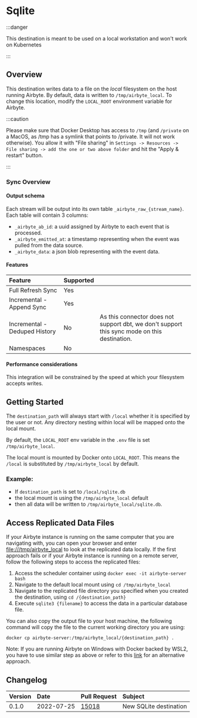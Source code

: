 # Sqlite

:::danger

This destination is meant to be used on a local workstation and won't work on Kubernetes

:::

## Overview

This destination writes data to a file on the _local_ filesystem on the host running Airbyte. By default, data is written to `/tmp/airbyte_local`. To change this location, modify the `LOCAL_ROOT` environment variable for Airbyte.

:::caution

Please make sure that Docker Desktop has access to `/tmp` (and `/private` on a MacOS, as /tmp has a symlink that points to /private. It will not work otherwise). You allow it with "File sharing" in `Settings -> Resources -> File sharing -> add the one or two above folder` and hit the "Apply & restart" button.

:::

### Sync Overview

#### Output schema

Each stream will be output into its own table `_airbyte_raw_{stream_name}`. Each table will contain 3 columns:

* `_airbyte_ab_id`: a uuid assigned by Airbyte to each event that is processed.
* `_airbyte_emitted_at`: a timestamp representing when the event was pulled from the data source.
* `_airbyte_data`: a json blob representing with the event data.

#### Features

| Feature | Supported |  |
| :--- | :--- | :--- |
| Full Refresh Sync | Yes |  |
| Incremental - Append Sync | Yes |  |
| Incremental - Deduped History | No | As this connector does not support dbt, we don't support this sync mode on this destination. |
| Namespaces | No |  |

#### Performance considerations

This integration will be constrained by the speed at which your filesystem accepts writes.

## Getting Started

The `destination_path` will always start with `/local` whether it is specified by the user or not. Any directory nesting within local will be mapped onto the local mount.

By default, the `LOCAL_ROOT` env variable in the `.env` file is set `/tmp/airbyte_local`.

The local mount is mounted by Docker onto `LOCAL_ROOT`. This means the `/local` is substituted by `/tmp/airbyte_local` by default.

### Example:

* If `destination_path` is set to `/local/sqlite.db`
* the local mount is using the `/tmp/airbyte_local` default
* then all data will be written to `/tmp/airbyte_local/sqlite.db`.

## Access Replicated Data Files

If your Airbyte instance is running on the same computer that you are navigating with, you can open your browser and enter [file:///tmp/airbyte\_local](file:///tmp/airbyte_local) to look at the replicated data locally. If the first approach fails or if your Airbyte instance is running on a remote server, follow the following steps to access the replicated files:

1. Access the scheduler container using `docker exec -it airbyte-server bash`
2. Navigate to the default local mount using `cd /tmp/airbyte_local`
3. Navigate to the replicated file directory you specified when you created the destination, using `cd /{destination_path}`
4. Execute `sqlite3 {filename}` to access the data in a particular database file.

You can also copy the output file to your host machine, the following command will copy the file to the current working directory you are using:

```text
docker cp airbyte-server:/tmp/airbyte_local/{destination_path} .
```

Note: If you are running Airbyte on Windows with Docker backed by WSL2, you have to use similar step as above or refer to this [link](../../operator-guides/locating-files-local-destination.md) for an alternative approach.

## Changelog

| Version | Date | Pull Request | Subject |
| :--- | :--- | :--- | :--- |
| 0.1.0 | 2022-07-25 | [15018](https://github.com/airbytehq/airbyte/pull/15018) | New SQLite destination |
